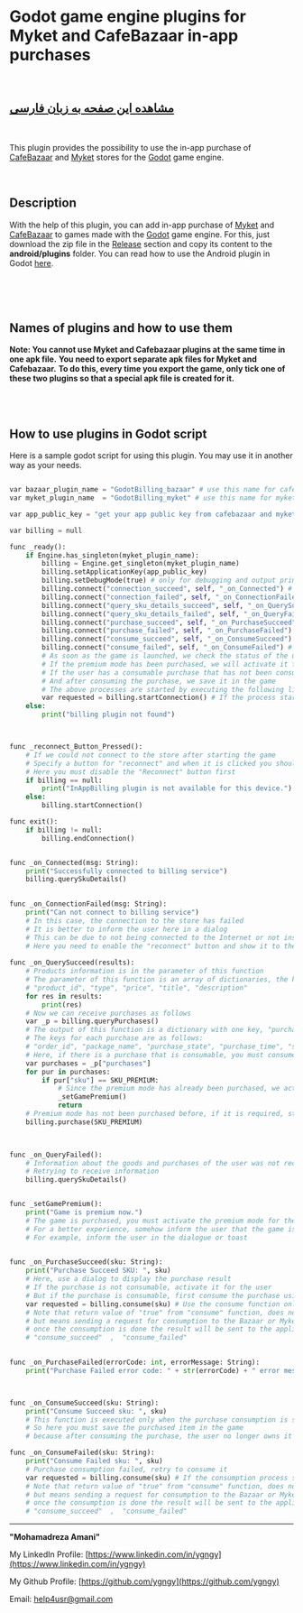 # Godot game engine plugins for Myket and CafeBazaar in-app purchases
<br>

## [مشاهده این صفحه به زبان فارسی](README.md)

<br>
  
This plugin provides the possibility to use the in-app purchase of [CafeBazaar](https://cafebazaar.ir) and [Myket](https://myket.ir) stores for the [Godot](https://godotengine.org) game engine.

<br>

## Description


With the help of this plugin, you can add in-app purchase of [Myket](https://myket.ir) and [CafeBazaar](https://cafebazaar.ir) to games made with the [Godot](https://godotengine.org) game engine. For this, just download the zip file in the [Release](https://github.com/ygngy/godot-android-billing-ir/releases) section and copy its content to the **android/plugins** folder. You can read how to use the Android plugin in Godot [here](https://docs.godotengine.org/en/stable/tutorials/plugins/android/android_plugin.html#loading-and-using-an-android-plugin).


<br>
<br>
<br>

## Names of plugins and how to use them



**Note: You cannot use Myket and Cafebazaar plugins at the same time in one apk file.**
**You need to export separate apk files for Myket and Cafebazaar.**
**To do this, every time you export the game, only tick one of these two plugins so that a special apk file is created for it.**

<br>
<br>


## How to use plugins in Godot script

Here is a sample godot script for using this plugin. You may use it in another way as your needs.

```python

var bazaar_plugin_name = "GodotBilling_bazaar" # use this name for cafebazaar
var myket_plugin_name  = "GodotBilling_myket" # use this name for myket

var app_public_key = "get your app public key from cafebazaar and myket" # get app's public key from selected store

var billing = null

func _ready():
	if Engine.has_singleton(myket_plugin_name):
		billing = Engine.get_singleton(myket_plugin_name)
		billing.setApplicationKey(app_public_key)
		billing.setDebugMode(true) # only for debugging and output printing set this to true
		billing.connect("connection_succeed", self, "_on_Connected") # (message)
		billing.connect("connection_failed", self, "_on_ConnectionFailed") # (message)
		billing.connect("query_sku_details_succeed", self, "_on_QuerySucceed") # (dictionaryArray)
		billing.connect("query_sku_details_failed", self, "_on_QueryFailed") # ()
		billing.connect("purchase_succeed", self, "_on_PurchaseSucceed") # (sku)
		billing.connect("purchase_failed", self, "_on_PurchaseFailed") # (errorCode, errorMessage)
		billing.connect("consume_succeed", self, "_on_ConsumeSucceed") # (sku)
		billing.connect("consume_failed", self, "_on_ConsumeFailed") # (sku)
		# As soon as the game is launched, we check the status of the user's purchases
		# If the premium mode has been purchased, we will activate it for the user
		# If the user has a consumable purchase that has not been consumed, we must consume it
		# And after consuming the purchase, we save it in the game
		# The above processes are started by executing the following line
		var requested = billing.startConnection() # If the process starts, the return value is true
	else:
		print("billing plugin not found")



func _reconnect_Button_Pressed():
	# If we could not connect to the store after starting the game
	# Specify a button for "reconnect" and when it is clicked you should execute this function
	# Here you must disable the "Reconnect" button first
	if billing == null:
		print("InAppBilling plugin is not available for this device.")
	else:
		billing.startConnection()

func exit():
	if billing != null:
		billing.endConnection()


func _on_Connected(msg: String):
	print("Successfully connected to billing service")
	billing.querySkuDetails()
		

func _on_ConnectionFailed(msg: String):
	print("Can not connect to billing service")
	# In this case, the connection to the store has failed
	# It is better to inform the user here in a dialog
	# This can be due to not being connected to the Internet or not installing Myket or Bazaar
	# Here you need to enable the "reconnect" button and show it to the user
	
func _on_QuerySucceed(results):
	# Products information is in the parameter of this function
	# The parameter of this function is an array of dictionaries, the keys of each dictionary are as follows
	# "product_id", "type", "price", "title", "description"
	for res in results:
		print(res)	
	# Now we can receive purchases as follows
	var _p = billing.queryPurchases()
	# The output of this function is a dictionary with one key, "purchases" key that has array of purchases.
	# The keys for each purchase are as follows:
	# "order_id", "package_name", "purchase_state", "purchase_time", "signature", "sku"
	# Here, if there is a purchase that is consumable, you must consume it
	var purchases = _p["purchases"]
	for pur in purchases:
		if pur["sku"] == SKU_PREMIUM:
			# Since the premium mode has already been purchased, we activate it
			_setGamePremium()
			return
	# Premium mode has not been purchased before, if it is required, start the process of purchasing it
	billing.purchase(SKU_PREMIUM)
	        


func _on_QueryFailed():
	# Information about the goods and purchases of the user was not received
	# Retrying to receive information
	billing.querySkuDetails()


func _setGamePremium():
	print("Game is premium now.")
	# The game is purchased, you must activate the premium mode for the user
	# For a better experience, somehow inform the user that the game is in premium mode
	# For example, inform the user in the dialogue or toast
	

func _on_PurchaseSucceed(sku: String):
	print("Purchase Succeed SKU: ", sku)
	# Here, use a dialog to display the purchase result
	# If the purchase is not consumable, activate it for the user
	# But if the purchase is consumable, first consume the purchase using the "consume" function
	var requested = billing.consume(sku) # Use the consume function only if the purchase is consumable
	# Note that return value of "true" from "consume" function, does not mean that the purchase is consumed!
	# but means sending a request for consumption to the Bazaar or Myket.
	# once the consumption is done the result will be sent to the application in the following events:
	# "consume_succeed"  ,  "consume_failed"
    

func _on_PurchaseFailed(errorCode: int, errorMessage: String):
	print("Purchase Failed error code: " + str(errorCode) + " error message: " + errorMessage)



func _on_ConsumeSucceed(sku: String):
	print("Consume Succeed sku: ", sku)
	# This function is executed only when the purchase consumption is successful
	# So here you must save the purchased item in the game
	# because after consuming the purchase, the user no longer owns it in the market and can buy it again

func _on_ConsumeFailed(sku: String):
	print("Consume Failed sku: ", sku)
	# Purchase consumption failed, retry to consume it
	var requested = billing.consume(sku) # If the consumption process starts, the return value is true
	# Note that return value of "true" from "consume" function, does not mean that the purchase is consumed!
	# but means sending a request for consumption to the Bazaar or Myket.
	# once the consumption is done the result will be sent to the application in the following events:
	# "consume_succeed"  ,  "consume_failed"


```


--------------------------------------------------------------------------


**"Mohamadreza Amani"**  

My LinkedIn Profile: [https://www.linkedin.com/in/ygngy](https://www.linkedin.com/in/ygngy)

My Github Profile: [https://github.com/ygngy](https://github.com/ygngy)  

Email:  [help4usr@gmail.com](mailto:help4usr@gmail.com)

